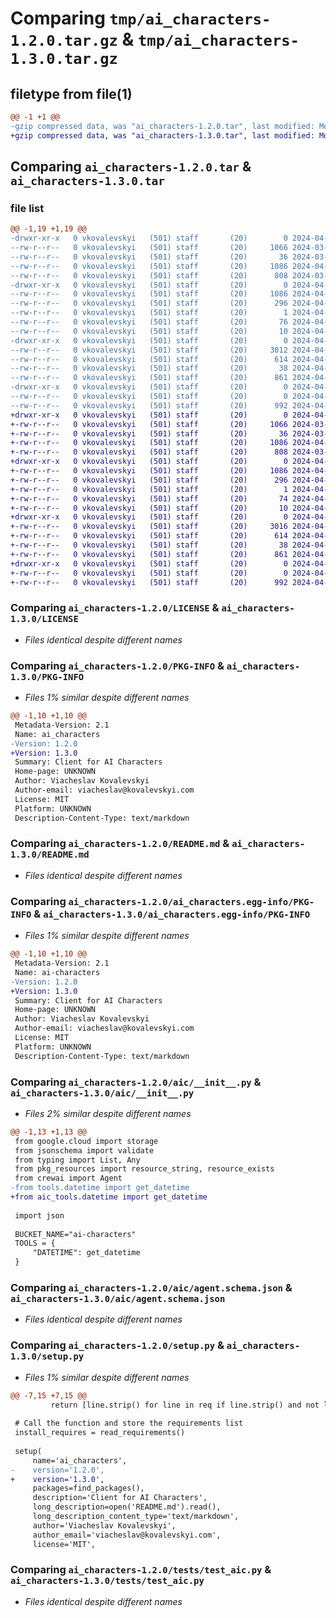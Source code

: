 # Comparing `tmp/ai_characters-1.2.0.tar.gz` & `tmp/ai_characters-1.3.0.tar.gz`

## filetype from file(1)

```diff
@@ -1 +1 @@
-gzip compressed data, was "ai_characters-1.2.0.tar", last modified: Mon Apr  1 22:36:02 2024, max compression
+gzip compressed data, was "ai_characters-1.3.0.tar", last modified: Mon Apr  1 22:44:57 2024, max compression
```

## Comparing `ai_characters-1.2.0.tar` & `ai_characters-1.3.0.tar`

### file list

```diff
@@ -1,19 +1,19 @@
-drwxr-xr-x   0 vkovalevskyi   (501) staff       (20)        0 2024-04-01 22:36:02.277756 ai_characters-1.2.0/
--rw-r--r--   0 vkovalevskyi   (501) staff       (20)     1066 2024-03-31 01:22:36.000000 ai_characters-1.2.0/LICENSE
--rw-r--r--   0 vkovalevskyi   (501) staff       (20)       36 2024-03-31 01:22:36.000000 ai_characters-1.2.0/MANIFEST.in
--rw-r--r--   0 vkovalevskyi   (501) staff       (20)     1086 2024-04-01 22:36:02.277582 ai_characters-1.2.0/PKG-INFO
--rw-r--r--   0 vkovalevskyi   (501) staff       (20)      808 2024-03-31 01:22:36.000000 ai_characters-1.2.0/README.md
-drwxr-xr-x   0 vkovalevskyi   (501) staff       (20)        0 2024-04-01 22:36:02.276349 ai_characters-1.2.0/ai_characters.egg-info/
--rw-r--r--   0 vkovalevskyi   (501) staff       (20)     1086 2024-04-01 22:36:02.000000 ai_characters-1.2.0/ai_characters.egg-info/PKG-INFO
--rw-r--r--   0 vkovalevskyi   (501) staff       (20)      296 2024-04-01 22:36:02.000000 ai_characters-1.2.0/ai_characters.egg-info/SOURCES.txt
--rw-r--r--   0 vkovalevskyi   (501) staff       (20)        1 2024-04-01 22:36:02.000000 ai_characters-1.2.0/ai_characters.egg-info/dependency_links.txt
--rw-r--r--   0 vkovalevskyi   (501) staff       (20)       76 2024-04-01 22:36:02.000000 ai_characters-1.2.0/ai_characters.egg-info/requires.txt
--rw-r--r--   0 vkovalevskyi   (501) staff       (20)       10 2024-04-01 22:36:02.000000 ai_characters-1.2.0/ai_characters.egg-info/top_level.txt
-drwxr-xr-x   0 vkovalevskyi   (501) staff       (20)        0 2024-04-01 22:36:02.276881 ai_characters-1.2.0/aic/
--rw-r--r--   0 vkovalevskyi   (501) staff       (20)     3012 2024-04-01 22:26:49.000000 ai_characters-1.2.0/aic/__init__.py
--rw-r--r--   0 vkovalevskyi   (501) staff       (20)      614 2024-04-01 00:35:05.000000 ai_characters-1.2.0/aic/agent.schema.json
--rw-r--r--   0 vkovalevskyi   (501) staff       (20)       38 2024-04-01 22:36:02.277885 ai_characters-1.2.0/setup.cfg
--rw-r--r--   0 vkovalevskyi   (501) staff       (20)      861 2024-04-01 22:24:46.000000 ai_characters-1.2.0/setup.py
-drwxr-xr-x   0 vkovalevskyi   (501) staff       (20)        0 2024-04-01 22:36:02.277346 ai_characters-1.2.0/tests/
--rw-r--r--   0 vkovalevskyi   (501) staff       (20)        0 2024-04-01 22:28:12.000000 ai_characters-1.2.0/tests/__init__.py
--rw-r--r--   0 vkovalevskyi   (501) staff       (20)      992 2024-04-01 22:35:16.000000 ai_characters-1.2.0/tests/test_aic.py
+drwxr-xr-x   0 vkovalevskyi   (501) staff       (20)        0 2024-04-01 22:44:57.617547 ai_characters-1.3.0/
+-rw-r--r--   0 vkovalevskyi   (501) staff       (20)     1066 2024-03-31 01:22:36.000000 ai_characters-1.3.0/LICENSE
+-rw-r--r--   0 vkovalevskyi   (501) staff       (20)       36 2024-03-31 01:22:36.000000 ai_characters-1.3.0/MANIFEST.in
+-rw-r--r--   0 vkovalevskyi   (501) staff       (20)     1086 2024-04-01 22:44:57.617425 ai_characters-1.3.0/PKG-INFO
+-rw-r--r--   0 vkovalevskyi   (501) staff       (20)      808 2024-03-31 01:22:36.000000 ai_characters-1.3.0/README.md
+drwxr-xr-x   0 vkovalevskyi   (501) staff       (20)        0 2024-04-01 22:44:57.616797 ai_characters-1.3.0/ai_characters.egg-info/
+-rw-r--r--   0 vkovalevskyi   (501) staff       (20)     1086 2024-04-01 22:44:57.000000 ai_characters-1.3.0/ai_characters.egg-info/PKG-INFO
+-rw-r--r--   0 vkovalevskyi   (501) staff       (20)      296 2024-04-01 22:44:57.000000 ai_characters-1.3.0/ai_characters.egg-info/SOURCES.txt
+-rw-r--r--   0 vkovalevskyi   (501) staff       (20)        1 2024-04-01 22:44:57.000000 ai_characters-1.3.0/ai_characters.egg-info/dependency_links.txt
+-rw-r--r--   0 vkovalevskyi   (501) staff       (20)       74 2024-04-01 22:44:57.000000 ai_characters-1.3.0/ai_characters.egg-info/requires.txt
+-rw-r--r--   0 vkovalevskyi   (501) staff       (20)       10 2024-04-01 22:44:57.000000 ai_characters-1.3.0/ai_characters.egg-info/top_level.txt
+drwxr-xr-x   0 vkovalevskyi   (501) staff       (20)        0 2024-04-01 22:44:57.617034 ai_characters-1.3.0/aic/
+-rw-r--r--   0 vkovalevskyi   (501) staff       (20)     3016 2024-04-01 22:43:34.000000 ai_characters-1.3.0/aic/__init__.py
+-rw-r--r--   0 vkovalevskyi   (501) staff       (20)      614 2024-04-01 00:35:05.000000 ai_characters-1.3.0/aic/agent.schema.json
+-rw-r--r--   0 vkovalevskyi   (501) staff       (20)       38 2024-04-01 22:44:57.617592 ai_characters-1.3.0/setup.cfg
+-rw-r--r--   0 vkovalevskyi   (501) staff       (20)      861 2024-04-01 22:44:55.000000 ai_characters-1.3.0/setup.py
+drwxr-xr-x   0 vkovalevskyi   (501) staff       (20)        0 2024-04-01 22:44:57.617259 ai_characters-1.3.0/tests/
+-rw-r--r--   0 vkovalevskyi   (501) staff       (20)        0 2024-04-01 22:28:12.000000 ai_characters-1.3.0/tests/__init__.py
+-rw-r--r--   0 vkovalevskyi   (501) staff       (20)      992 2024-04-01 22:35:16.000000 ai_characters-1.3.0/tests/test_aic.py
```

### Comparing `ai_characters-1.2.0/LICENSE` & `ai_characters-1.3.0/LICENSE`

 * *Files identical despite different names*

### Comparing `ai_characters-1.2.0/PKG-INFO` & `ai_characters-1.3.0/PKG-INFO`

 * *Files 1% similar despite different names*

```diff
@@ -1,10 +1,10 @@
 Metadata-Version: 2.1
 Name: ai_characters
-Version: 1.2.0
+Version: 1.3.0
 Summary: Client for AI Characters
 Home-page: UNKNOWN
 Author: Viacheslav Kovalevskyi
 Author-email: viacheslav@kovalevskyi.com
 License: MIT
 Platform: UNKNOWN
 Description-Content-Type: text/markdown
```

### Comparing `ai_characters-1.2.0/README.md` & `ai_characters-1.3.0/README.md`

 * *Files identical despite different names*

### Comparing `ai_characters-1.2.0/ai_characters.egg-info/PKG-INFO` & `ai_characters-1.3.0/ai_characters.egg-info/PKG-INFO`

 * *Files 1% similar despite different names*

```diff
@@ -1,10 +1,10 @@
 Metadata-Version: 2.1
 Name: ai-characters
-Version: 1.2.0
+Version: 1.3.0
 Summary: Client for AI Characters
 Home-page: UNKNOWN
 Author: Viacheslav Kovalevskyi
 Author-email: viacheslav@kovalevskyi.com
 License: MIT
 Platform: UNKNOWN
 Description-Content-Type: text/markdown
```

### Comparing `ai_characters-1.2.0/aic/__init__.py` & `ai_characters-1.3.0/aic/__init__.py`

 * *Files 2% similar despite different names*

```diff
@@ -1,13 +1,13 @@
 from google.cloud import storage
 from jsonschema import validate
 from typing import List, Any
 from pkg_resources import resource_string, resource_exists
 from crewai import Agent
-from tools.datetime import get_datetime
+from aic_tools.datetime import get_datetime
 
 import json
 
 BUCKET_NAME="ai-characters"
 TOOLS = {
     "DATETIME": get_datetime
 }
```

### Comparing `ai_characters-1.2.0/aic/agent.schema.json` & `ai_characters-1.3.0/aic/agent.schema.json`

 * *Files identical despite different names*

### Comparing `ai_characters-1.2.0/setup.py` & `ai_characters-1.3.0/setup.py`

 * *Files 1% similar despite different names*

```diff
@@ -7,15 +7,15 @@
         return [line.strip() for line in req if line.strip() and not line.startswith('#')]
 
 # Call the function and store the requirements list
 install_requires = read_requirements()
 
 setup(
     name='ai_characters',
-    version='1.2.0',
+    version='1.3.0',
     packages=find_packages(),
     description='Client for AI Characters',
     long_description=open('README.md').read(),
     long_description_content_type='text/markdown',
     author='Viacheslav Kovalevskyi',
     author_email='viacheslav@kovalevskyi.com',
     license='MIT',
```

### Comparing `ai_characters-1.2.0/tests/test_aic.py` & `ai_characters-1.3.0/tests/test_aic.py`

 * *Files identical despite different names*


